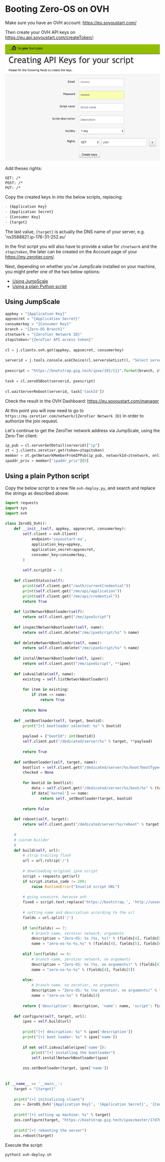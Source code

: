 # Booting Zero-OS on OVH

Make sure you have an OVH account: https://eu.soyoustart.com/

Then create your OVH API keys on https://eu.api.soyoustart.com/createToken/:

![](images/create_ovh_api_keys.png)

Add theses rights:
```
GET: /*
POST: /*
PUT: /*
```

Copy the created keys in into the below scripts, replacing:
```python
- {Application Key}
- {Application Secret}
- {Consumer Key}
- {target}
```

The last value, `{target}` is actually the DNS name of your server, e.g. 'ns3588821.ip-176-31-252.eu'

In the first script you will also have to provide a value for `ztnetwork` and the `ztapitoken`, the later can be created on the Account page of your https://my.zerotier.com/.

Next, depending on whether you've JumpScale installed on your machine, you might prefer one of the two below options:
- [Using JumpScale](#using-jumpscale)
- [Using a plain Python script](#using-a-plain-python-script)

## Using JumpScale

```python
appkey = "{Application Key}"
appsecret = "{Application Secret}"
consumerkey = "{Consumer Key}"
branch = "{Zero-OS Branch}"
ztnetwork = "{ZeroTier Network ID}"
ztapitoken="{ZeroTier API access token}"

cl = j.clients.ovh.get(appkey, appsecret, consumerkey)

serverid = j.tools.console.askChoice(cl.serversGetList(), "Select server to boot Zero-OS, be careful!")

pxescript = "https://bootstrap.gig.tech/ipxe/{0}/{1}".format(branch, ztnetwork)

task = cl.zeroOSBoot(serverid, pxescript)

cl.waitServerReboot(serverid, task['taskId'])
```

Check the result in the OVH Dashboard: https://eu.soyoustart.com/manager

At this point you will now need to go to `https://my.zerotier.com/network/{ZeroTier Network ID}` in order to authorize the join request.

Let's continue to get the ZeroTier network address via JumpScale, using the Zero-Tier client:

```python
ip_pub = cl.serverGetDetail(serverid)["ip"]
zt = j.clients.zerotier.get(token=ztapitoken)
member = zt.getNetworkMemberFromIPPub(ip_pub, networkId=ztnetwork, online=True)
ipaddr_priv = member["ipaddr_priv"][0]
```

## Using a plain Python script

Copy the below script to a new file `ovh-deploy.py`, and search and replace the strings as described above:
```python
import requests
import sys
import ovh

class ZeroOS_Ovh():
    def __init__(self, appkey, appsecret, consumerkey):
        self.client = ovh.Client(
            endpoint='soyoustart-eu',
            application_key=appkey,
            application_secret=appsecret,
            consumer_key=consumerkey,
        )

        self.scriptId = -1

    def clientStatus(self):
        print(self.client.get("/auth/currentCredential"))
        print(self.client.get("/me/api/application"))
        print(self.client.get("/me/api/credential"))
        return True

    def listNetworkBootloader(self):
        return self.client.get("/me/ipxeScript")

    def inspectNetworkBootloader(self, name):
        return self.client.delete("/me/ipxeScript/%s" % name)

    def deleteNetworkBootloader(self, name):
        return self.client.delete("/me/ipxeScript/%s" % name)

    def installNetworkBootloader(self, ipxe):
        return self.client.post("/me/ipxeScript", **ipxe)

    def isAvailable(self, name):
        existing = self.listNetworkBootloader()

        for item in existing:
            if item == name:
                return True

        return None

    def _setBootloader(self, target, bootid):
        print("[+] bootloader selected: %s" % bootid)

        payload = {"bootId": int(bootid)}
        self.client.put("/dedicated/server/%s" % target, **payload)

        return True

    def setBootloader(self, target, name):
        bootlist = self.client.get("/dedicated/server/%s/boot?bootType=ipxeCustomerScript" % target)
        checked = None

        for bootid in bootlist:
            data = self.client.get("/dedicated/server/%s/boot/%s" % (target, bootid))
            if data['kernel'] == name:
                return self._setBootloader(target, bootid)

        return False

    def reboot(self, target):
        return self.client.post("/dedicated/server/%s/reboot" % target)

    #
    # custom builder
    #
    def build(self, url):
        # strip trailing flash
        url = url.rstrip('/')

        # downloading original ipxe script
        script = requests.get(url)
        if script.status_code != 200:
            raise RuntimeError("Invalid script URL")

        # going unsecure, because ovh
        fixed = script.text.replace('https://bootstrap.', 'http://unsecure.bootstrap.')

        # setting name and description according to the url
        fields = url.split('/')

        if len(fields) == 7:
            # branch name, zerotier network, arguments
            description = "Zero-OS: %s (%s, %s)" % (fields[4], fields[5], fields[6])
            name = "zero-os-%s-%s,%s" % (fields[4], fields[5], fields[6])

        elif len(fields) == 6:
            # branch name, zerotier network, no arguments
            description = "Zero-OS: %s (%s, no arguments)" % (fields[4], fields[5])
            name = "zero-os-%s-%s" % (fields[4], fields[5])

        else:
            # branch name, no zerotier, no arguments
            description = "Zero-OS: %s (no zerotier, no arguments)" % fields[4]
            name = "zero-os-%s" % fields[4]

        return {'description': description, 'name': name, 'script': fixed}

    def configure(self, target, url):
        ipxe = self.build(url)

        print("[+] description: %s" % ipxe['description'])
        print("[+] boot loader: %s" % ipxe['name'])

        if not self.isAvailable(ipxe['name']):
            print("[+] installing the bootloader")
            self.installNetworkBootloader(ipxe)

        zos.setBootloader(target, ipxe['name'])


if __name__ == '__main__':
    target = "{target}"

    print("[+] initializing client")
    zos = ZeroOS_Ovh('{Application Key}', '{Application Secret}', '{Consumer Key}')

    print("[+] setting up machine: %s" % target)
    zos.configure(target, "https://bootstrap.gig.tech/ipxe/master/17d709436c7366d8/debug")

    print("[+] rebooting the server")
    zos.reboot(target)
```

Execute the script:
```bash
python3 ovh-deploy.sh
```
